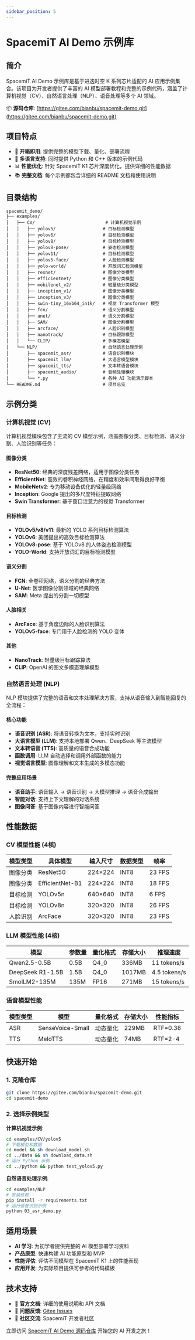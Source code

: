 ```yaml
---
sidebar_position: 5
---
```


# SpacemiT AI Demo 示例库

## 简介

SpacemiT AI Demo 示例库是基于进迭时空 K 系列芯片适配的 AI 应用示例集合。该项目为开发者提供了丰富的 AI 模型部署教程和完整的示例代码，涵盖了计算机视觉（CV）、自然语言处理（NLP）、语音处理等多个 AI 领域。

📦 **源码仓库**: [https://gitee.com/bianbu/spacemit-demo.git](https://gitee.com/bianbu/spacemit-demo.git)

## 项目特点

- 🚀 **开箱即用**: 提供完整的模型下载、量化、部署流程
- 🔧 **多语言支持**: 同时提供 Python 和 C++ 版本的示例代码  
- 📊 **性能优化**: 针对 SpacemiT K1 芯片深度优化，提供详细的性能数据
- 📚 **完整文档**: 每个示例都包含详细的 README 文档和使用说明

## 目录结构

```
spacemit_demo/
├── examples/
│   ├── CV/                           # 计算机视觉示例
│   │   ├── yolov5/                  # 目标检测模型
│   │   ├── yolov6/                  # 目标检测模型
│   │   ├── yolov8/                  # 目标检测模型  
│   │   ├── yolov8-pose/             # 姿态检测模型
│   │   ├── yolov11/                 # 目标检测模型
│   │   ├── yolov5-face/             # 人脸检测模型
│   │   ├── yolo-world/              # 开放词汇检测模型
│   │   ├── resnet/                  # 图像分类模型
│   │   ├── efficientnet/            # 图像分类模型
│   │   ├── mobilenet_v2/            # 轻量级分类模型
│   │   ├── inception_v1/            # 图像分类模型
│   │   ├── inception_v3/            # 图像分类模型
│   │   ├── swin-tiny_16xb64_in1k/   # 视觉 Transformer 模型
│   │   ├── fcn/                     # 语义分割模型
│   │   ├── unet/                    # 语义分割模型
│   │   ├── SAM/                     # 图像分割模型
│   │   ├── arcface/                 # 人脸识别模型
│   │   ├── nanotrack/               # 目标跟踪模型
│   │   └── CLIP/                    # 多模态模型
│   └── NLP/                         # 自然语言处理示例
│       ├── spacemit_asr/            # 语音识别模块
│       ├── spacemit_llm/            # 大语言模型模块
│       ├── spacemit_tts/            # 文本转语音模块
│       ├── spacemit_audio/          # 音频处理模块
│       └── *.py                     # 各种 AI 功能演示脚本
└── README.md                        # 项目总览
```

## 示例分类

### 计算机视觉 (CV)

计算机视觉模块包含了主流的 CV 模型示例，涵盖图像分类、目标检测、语义分割、人脸识别等任务：

#### 图像分类
- **ResNet50**: 经典的深度残差网络，适用于图像分类任务
- **EfficientNet**: 高效的卷积神经网络，在精度和效率间取得良好平衡  
- **MobileNetv2**: 专为移动设备优化的轻量级网络
- **Inception**: Google 提出的多尺度特征提取网络
- **Swin Transformer**: 基于窗口注意力的视觉 Transformer

#### 目标检测
- **YOLOv5/v8/v11**: 最新的 YOLO 系列目标检测算法
- **YOLOv6**: 美团提出的高效目标检测算法
- **YOLOv8-pose**: 基于 YOLOv8 的人体姿态检测模型
- **YOLO-World**: 支持开放词汇的目标检测模型

#### 语义分割  
- **FCN**: 全卷积网络，语义分割的经典方法
- **U-Net**: 医学图像分割领域的经典网络
- **SAM**: Meta 提出的分割一切模型

#### 人脸相关
- **ArcFace**: 基于角度边际的人脸识别算法
- **YOLOv5-face**: 专门用于人脸检测的 YOLO 变体

#### 其他
- **NanoTrack**: 轻量级目标跟踪算法
- **CLIP**: OpenAI 的图文多模态理解模型

### 自然语言处理 (NLP)

NLP 模块提供了完整的语音和文本处理解决方案，支持从语音输入到智能回复的全流程：

#### 核心功能
- **语音识别 (ASR)**: 将语音转换为文本，支持实时识别
- **大语言模型 (LLM)**: 支持本地部署 Qwen、DeepSeek 等主流模型
- **文本转语音 (TTS)**: 高质量的语音合成功能
- **函数调用**: LLM 自动选择和调用外部函数的能力
- **视觉语言模型**: 图像理解和文本生成的多模态功能

#### 完整应用场景
- **语音助手**: 语音输入 → 语音识别 → 大模型推理 → 语音合成输出
- **智能对话**: 支持上下文理解的对话系统
- **图像问答**: 基于图像内容进行智能问答

## 性能数据

### CV 模型性能 (4核)
| 模型类型 | 具体模型 | 输入尺寸 | 数据类型 | 帧率 |
|---------|---------|----------|----------|------|
| 图像分类 | ResNet50 | 224×224 | INT8 | 23 FPS |
| 图像分类 | EfficientNet-B1 | 224×224 | INT8 | 18 FPS |
| 目标检测 | YOLOv5n | 640×640 | INT8 | 6 FPS |
| 目标检测 | YOLOv8n | 320×320 | INT8 | 26 FPS |
| 人脸识别 | ArcFace | 320×320 | INT8 | 23 FPS |

### LLM 模型性能 (4核)
| 模型 | 参数量 | 量化格式 | 存储大小 | 推理速度 |
|------|--------|----------|----------|----------|
| Qwen2.5-0.5B | 0.5B | Q4_0 | 336MB | 11 tokens/s |
| DeepSeek R1-1.5B | 1.5B | Q4_0 | 1017MB | 4.5 tokens/s |
| SmolLM2-135M | 135M | FP16 | 271MB | 15 tokens/s |

### 语音模型性能
| 模型类型 | 模型 | 量化格式 | 存储大小 | 性能指标 |
|---------|------|----------|----------|----------|
| ASR | SenseVoice-Small | 动态量化 | 229MB | RTF=0.38 |
| TTS | MeloTTS | 动态量化 | 74MB | RTF=2-4 |

## 快速开始

### 1. 克隆仓库
```bash
git clone https://gitee.com/bianbu/spacemit-demo.git
cd spacemit-demo
```

### 2. 选择示例类型

**计算机视觉示例**:
```bash
cd examples/CV/yolov5
# 下载模型和数据
cd model && sh download_model.sh
cd ../data && sh download_data.sh
# 运行 Python 示例
cd ../python && python test_yolov5.py
```

**自然语言处理示例**:
```bash
cd examples/NLP
# 安装依赖
pip install -r requirements.txt
# 运行语音识别示例
python 03_asr_demo.py
```

## 适用场景

- **AI 学习**: 为初学者提供完整的 AI 模型部署学习资料
- **产品原型**: 快速构建 AI 功能原型和 MVP
- **性能评估**: 评估不同模型在 SpacemiT K1 上的性能表现
- **应用开发**: 为实际项目提供可参考的代码模板

## 技术支持

- 📖 **官方文档**: 详细的使用说明和 API 文档
- 🐛 **问题反馈**: [Gitee Issues](https://gitee.com/bianbu/spacemit-demo/issues)
- 💬 **社区交流**: SpacemiT 开发者社区

立即访问 [SpacemiT AI Demo 源码仓库](https://gitee.com/bianbu/spacemit-demo.git) 开始您的 AI 开发之旅！
